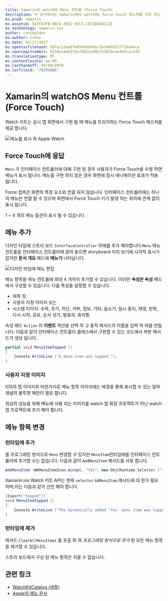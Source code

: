 ```yaml
---
title: Xamarin의 watchOS Menu 컨트롤 (Force Touch)
description: 이 문서에서는 Xamarin에서 watchOS force touch 제스처를 사용 하는 방법을 설명 합니다. 이 예에서는 force touch에 응답 하는 방법, 메뉴를 추가 하는 방법 및 메뉴 항목을 변경 하는 방법을 설명 합니다.
ms.prod: xamarin
ms.assetid: 5A7F83FB-9BC4-4812-92C5-CEC8DAE8211E
ms.technology: xamarin-ios
author: conceptdev
ms.author: crdun
ms.date: 03/17/2017
ms.openlocfilehash: 497ac23ae6fe094b8049ac1b3460d327716e4ece
ms.sourcegitcommit: 933de144d1fbe7d412e49b743839cae4bfcac439
ms.translationtype: MT
ms.contentlocale: ko-KR
ms.lasthandoff: 09/04/2019
ms.locfileid: "70291686"
---
```

# <a name="watchos-menu-control-force-touch-in-xamarin"></a>Xamarin의 watchOS Menu 컨트롤 (Force Touch)

Watch 키트는 감시 앱 화면에서 구현 될 때 메뉴를 트리거하는 Force Touch 제스처를 제공 합니다.

![](menu-images/menu.png "메뉴를 표시 하 Apple Watch")
<!-- watch image courtesy of http://infinitapps.com/bezel/ -->

## <a name="responding-to-force-touch"></a>Force Touch에 응답

`Menu` 가 인터페이스 컨트롤러에 대해 구현 된 경우 사용자가 Force Touch을 수행 하면 메뉴가 표시 됩니다. 메뉴를 구현 하지 않은 경우 화면에 잠시 애니메이션 효과가 적용 됩니다.

Force 접촉은 화면의 특정 요소와 연결 되지 않습니다. 인터페이스 컨트롤러에는 하나의 메뉴만 연결 될 수 있으며 화면에서 Force Touch 키가 발생 하는 위치에 관계 없이 표시 됩니다.

1 ~ 4 개의 메뉴 옵션이 표시 될 수 있습니다.


## <a name="adding-a-menu"></a>메뉴 추가

디자인 타임에 스토리 보드 `InterfaceController` 의에를 추가 해야합니다.`Menu` 메뉴 컨트롤을 인터페이스 컨트롤러에 끌어 놓으면 storyboard 미리 보기에 시각적 표시가 없지만 **문서 개요** 패드에 **메뉴가** 나타납니다.

![](menu-images/menu-action.png "디자인 타임에 메뉴 편집")

메뉴 항목을 메뉴 컨트롤에 최대 4 개까지 추가할 수 있습니다. 이러한 **속성은 속성** 패드에서 구성할 수 있습니다. 다음 특성을 설정할 수 있습니다.

- 제목 및
- 사용자 지정 이미지 또는
- 시스템 이미지: 수락, 추가, 차단, 거부, 정보, 기타, 음소거, 일시 중지, 재생, 반복, 다시 시작, 공유, 순서 섞기, 발표자, 휴지통.

속성 패드 `Action` 의 **이벤트** 섹션을 선택 하 고 동작 메서드의 이름을 입력 하 여를 만듭니다. 다음과 같이 인터페이스 컨트롤러 클래스에서 구현할 수 있는 코드에서 부분 메서드가 생성 됩니다.

```csharp
partial void MenuItemTapped ()
{
    Console.WriteLine ("A menu item was tapped.");
}
```

### <a name="custom-images"></a>사용자 지정 이미지

IOS의 탭 이미지와 마찬가지로 메뉴 항목 이미지에는 배경을 통해 표시할 수 있는 알파 채널의 불투명 패턴이 필요 합니다.

최상의 성능을 위해 메뉴에 사용 되는 이미지를 watch 앱 확장 프로젝트가 아닌 watch 앱 프로젝트에 추가 해야 합니다.


## <a name="changing-the-menu-items"></a>메뉴 항목 변경

<!--
### Design Time Items

Menu items added the storyboard can be shown and hidden programmatically.
-->

### <a name="adding-at-runtime"></a>런타임에 추가

를 프로그래밍 방식으로 `Menu` 변경할 *수* 있지만 `MenuItem`런타임에를 인터페이스 컨트롤러에 추가할 수는 없습니다.
다음과 같이 `AddMenuItem` 메서드를 사용 합니다.

```csharp
AddMenuItem (WKMenuItemIcon.Accept, "Yes", new ObjCRuntime.Selector ("tapped"));
```

Xamarin.ios Watch 키트 API는 현재 `selector` `AdMenuItem` 메서드에 대 한가 필요 하며,이는 다음과 같이 선언 해야 합니다.

```csharp
[Export("tapped")]
void MenuItemTapped ()
{
    Console.WriteLine ("The dynamically added 'Yes' menu item was tapped.");
}
```

### <a name="removing-at-runtime"></a>런타임에 제거

메서드 `ClearAllMenuItems` 를 호출 하 여 *프로그래밍 방식으로 추가* 된 모든 메뉴 항목을 제거할 수 있습니다.

스토리 보드에서 구성 된 메뉴 항목은 지울 수 없습니다.



## <a name="related-links"></a>관련 링크

- [WatchKitCatalog (샘플)](https://docs.microsoft.com/samples/xamarin/ios-samples/watchos-watchkitcatalog)
- [Apple의 메뉴 문서](https://developer.apple.com/library/prerelease/ios/documentation/General/Conceptual/WatchKitProgrammingGuide/Menus.html)

